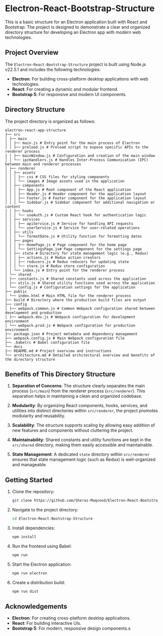 # Electron-React-Bootstrap-Structure

This is a basic structure for an Electron application built with React and Bootstrap. The project is designed to demonstrate a clear and organized directory structure for developing an Electron app with modern web technologies.

## Project Overview

The `Electron-React-Bootstrap-Structure` project is built using Node.js v22.5.1 and includes the following technologies:
- **Electron**: For building cross-platform desktop applications with web technologies.
- **React**: For creating a dynamic and modular frontend.
- **Bootstrap 5**: For responsive and modern UI components.

## Directory Structure

The project directory is organized as follows:
```
electron-react-app-structure
├── src
│ ├── main
│ │ ├── main.js # Entry point for the main process of Electron
│ │ ├── preload.js # Preload script to expose specific APIs to the renderer process
│ │ ├── mainWindow.js # Configuration and creation of the main window
│ │ └── ipcHandlers.js # Handles Inter-Process Communication (IPC) between main and renderer processes
│ ├── renderer
│ │ ├── assets
│ │ │ ├── css # CSS files for styling components
│ │ │ └── images # Image assets used in the application
│ │ ├── components
│ │ │ ├── App.js # Root component of the React application
│ │ │ ├── Header.js # Header component for the application layout
│ │ │ ├── Footer.js # Footer component for the application layout
│ │ │ └── Sidebar.js # Sidebar component for additional navigation or content
│ │ ├── hooks
│ │ │ └── useAuth.js # Custom React hook for authentication logic
│ │ ├── services
│ │ │ ├── apiService.js # Service for handling API requests
│ │ │ └── userService.js # Service for user-related operations
│ │ ├── utils
│ │ │ └── formatDate.js # Utility function for formatting dates
│ │ ├── pages
│ │ │ ├── HomePage.js # Page component for the home page
│ │ │ └── SettingsPage.js# Page component for the settings page
│ │ ├── state # Directory for state management logic (e.g., Redux)
│ │ │ ├── actions.js # Redux action creators
│ │ │ ├── reducers.js # Redux reducers for updating state
│ │ │ └── store.js # Redux store configuration
│ │ └── index.js # Entry point for the renderer process
│ └── shared
│ ├── constants.js # Shared constants used across the application
│ ├── utils.js # Shared utility functions used across the application
│ └── config.js # Configuration settings for the application
├── public
│ └── index.html # Main HTML file for the renderer process
├── build # Directory where the production build files are output
├── config
│ ├── webpack.common.js # Common Webpack configuration shared between development and production
│ ├── webpack.dev.js # Webpack configuration for development environment
│ └── webpack.prod.js # Webpack configuration for production environment
├── package.json # Project metadata and dependency management
├── webpack.config.js # Main Webpack configuration file
├── .babelrc # Babel configuration file
└── docs
├── README.md # Project overview and instructions
└── architecture.md # Detailed architectural overview and benefits of the directory structure
```

## Benefits of This Directory Structure

1. **Separation of Concerns**: The structure clearly separates the main process (`src/main`) from the renderer process (`src/renderer`). This separation helps in maintaining a clean and organized codebase.

2. **Modularity**: By organizing React components, hooks, services, and utilities into distinct directories within `src/renderer`, the project promotes modularity and reusability.

3. **Scalability**: The structure supports scaling by allowing easy addition of new features and components without cluttering the project.

4. **Maintainability**: Shared constants and utility functions are kept in the `src/shared` directory, making them easily accessible and maintainable.

5. **State Management**: A dedicated `state` directory within `src/renderer` ensures that state management logic (such as Redux) is well-organized and manageable.

## Getting Started

1. Clone the repository:
    ```bash
    git clone https://github.com/Sheraz-Maqsood/Electron-React-Bootstrap-Structure.git
    ```

2. Navigate to the project directory:
    ```bash
    cd Electron-React-Bootstrap-Structure
    ```

3. Install dependencies:
    ```bash
    npm install
    ```

4. Run the frontend using Babel:
    ```bash
    npm run
    ```

5. Start the Electron application:
    ```bash
    npm run electron
    ```

6. Create a distribution build:
    ```bash
    npm run dist
    ```

<!-- ## License

This project is licensed under the MIT License - see the [LICENSE](LICENSE) file for details. -->

## Acknowledgements

- **Electron**: For creating cross-platform desktop applications.
- **React**: For building interactive UIs.
- **Bootstrap 5**: For modern, responsive design components.s